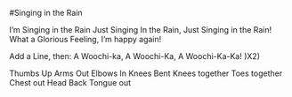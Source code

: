 #Singing in the Rain

I’m Singing in the Rain
Just Singing In the Rain,
Just Singing in the Rain!
What a Glorious Feeling, I’m happy again!

Add a Line, then: A Woochi-ka, A Woochi-Ka,
A Woochi-Ka-Ka! )X2)

Thumbs Up 
Arms Out 
Elbows In
Knees Bent 
Knees together 
Toes together
Chest out 
Head Back 
Tongue out